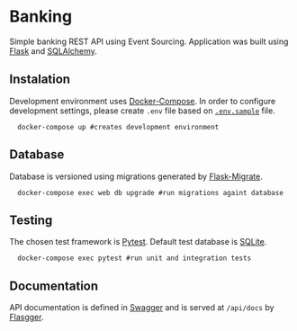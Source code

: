 # Banking

Simple banking REST API using Event Sourcing. Application was built using [Flask](https://flask.pocoo.org) and [SQLAlchemy](https://sqlalchemy.org).

## Instalation

  Development environment uses [Docker-Compose](https://docs.docker.com/compose/).
  In order to configure development settings, please create `.env` file based on [`.env.sample`](.env.sample) file.  

```
  docker-compose up #creates development environment
```

## Database

  Database is versioned using migrations generated by [Flask-Migrate](https://flask-migrate.readthedocs.io).

```
  docker-compose exec web db upgrade #run migrations againt database
```

## Testing

  The chosen test framework is [Pytest](https://docs.pytest.org/en/latest/). Default test database is [SQLite](https://www.sqlite.org/).

  ```
    docker-compose exec pytest #run unit and integration tests
  ```

## Documentation

API documentation is defined in [Swagger](https://swagger.io/) and is served at `/api/docs` by [Flasgger](https://github.com/rochacbruno/flasgger).
